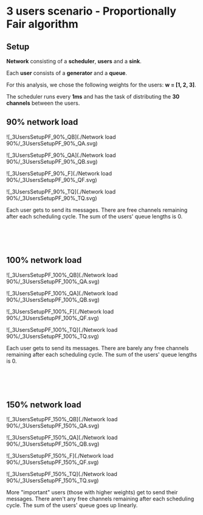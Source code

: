 # 3 users scenario - Proportionally Fair algorithm

## Setup

**Network** consisting of a **scheduler**, **users** and a **sink**.

Each **user** consists of a **generator** and a **queue**.
  
For this analysis, we chose the following weights for the users: **w = [1, 2, 3]**.

The scheduler runs every **1ms** and has the task of distributing the **30 channels** between the users. 

## 90% network load

![_3UsersSetupPF_90%_QB](./Network load 90%/_3UsersSetupPF_90%_QA.svg)

![_3UsersSetupPF_90%_QA](./Network load 90%/_3UsersSetupPF_90%_QB.svg)

![_3UsersSetupPF_90%_F](./Network load 90%/_3UsersSetupPF_90%_QF.svg)

![_3UsersSetupPF_90%_TQ](./Network load 90%/_3UsersSetupPF_90%_TQ.svg)

Each user gets to send its messages. There are free channels remaining after each scheduling cycle. The sum of the users' queue lengths is 0.

<br/>
<br/>
<br/>

## 100% network load

![_3UsersSetupPF_100%_QB](./Network load 90%/_3UsersSetupPF_100%_QA.svg)

![_3UsersSetupPF_100%_QA](./Network load 90%/_3UsersSetupPF_100%_QB.svg)

![_3UsersSetupPF_100%_F](./Network load 90%/_3UsersSetupPF_100%_QF.svg)

![_3UsersSetupPF_100%_TQ](./Network load 90%/_3UsersSetupPF_100%_TQ.svg)

Each user gets to send its messages. There are barely any free channels remaining after each scheduling cycle. The sum of the users' queue lengths is 0.

<br/>
<br/>
<br/>

## 150% network load

![_3UsersSetupPF_150%_QB](./Network load 90%/_3UsersSetupPF_150%_QA.svg)

![_3UsersSetupPF_150%_QA](./Network load 90%/_3UsersSetupPF_150%_QB.svg)

![_3UsersSetupPF_150%_F](./Network load 90%/_3UsersSetupPF_150%_QF.svg)

![_3UsersSetupPF_150%_TQ](./Network load 90%/_3UsersSetupPF_150%_TQ.svg)

More "important" users (those with higher weights) get to send their messages. There aren't any free channels remaining after each scheduling cycle. The sum of the users' queue goes up linearly.

<br/>
<br/>
<br/>